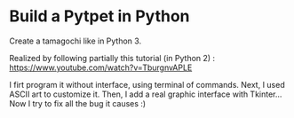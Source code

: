 # Build a Pytpet in Python
Create a tamagochi like in Python 3. 

Realized by following partially this tutorial (in Python 2) : https://www.youtube.com/watch?v=TburgnvAPLE

I firt program it without interface, using terminal of commands.
Next, I used ASCII art to customize it.
Then, I add a real graphic interface with Tkinter... Now I try to fix all the bug it causes :)
